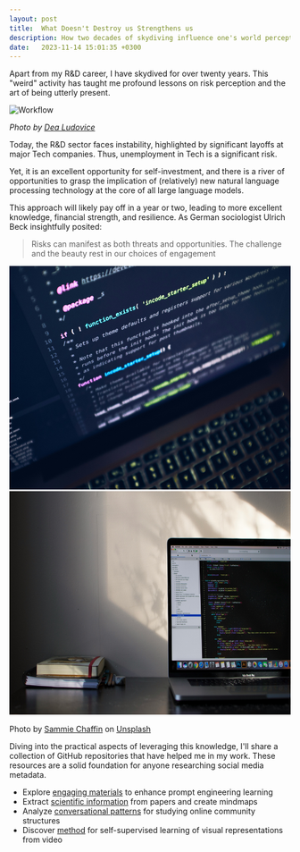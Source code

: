 ```yaml
---
layout: post
title:  What Doesn't Destroy us Strengthens us
description: How two decades of skydiving influence one's world perception
date:   2023-11-14 15:01:35 +0300
---
```


Apart from my R&D career, I have skydived for over twenty years. This "weird" activity has taught me profound lessons on risk perception and the art of being utterly present.

![Workflow]({{site.baseurl}}/images/02-1.jpg)

*Photo by [Dea Ludovice](https://www.dealudovice.com/)*
<div>
</div>
Today, the R&D sector faces instability, highlighted by significant layoffs at major Tech companies. Thus, unemployment in Tech is a significant risk. 

Yet, it is an excellent opportunity for self-investment, and there is a river of opportunities to grasp the implication of (relatively) new natural language processing technology at the core of all large language models. 

This approach will likely pay off in a year or two, leading to more excellent knowledge, financial strength, and resilience. As German sociologist Ulrich Beck insightfully posited:

> Risks can manifest as both threats and opportunities. The challenge and the beauty rest in our choices of engagement

<div class="gallery-box">
  <div class="gallery">
    <img src="/images/09-2.jpg" style="height: 400px; width: auto;">
    <img src="/images/09-3.jpg" style="height: 400px; width: auto;">
  </div>
</div>


Photo by [Sammie Chaffin](https://unsplash.com/@sammiechaffin) on [Unsplash](https://unsplash.com/)

Diving into the practical aspects of leveraging this knowledge, I'll share a collection of GitHub repositories that have helped me in my work. These resources are a solid foundation for anyone researching social media metadata.

- Explore [engaging materials](https://github.com/f/awesome-chatgpt-prompts) to enhance prompt engineering learning
- Extract [scientific information](https://github.com/nhaouari/papersnap) from papers and create mindmaps
- Analyze [conversational patterns](https://github.com/bdfsaraiva/parshift) for studying online community structures
- Discover [method](https://github.com/facebookresearch/jepa/blob/main) for self-supervised learning of visual representations from video
